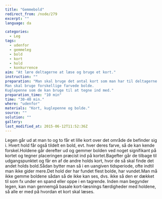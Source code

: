 ```yaml
---
title: "Gemmebold"
redirect_from: /node/279
excerpt: ""
language: da

categories: 
  - Leg
tags: 
  - udenfor
  - gemmeleg
  - bold
  - kort
  - hold
  - konkurrence
aim: "At lære deltagerne at læse og bruge et kort."
instruction: ""
preparation: "Man skal bruge det antal kort som man har til deltagerne. 
Man skal bruge forskellige farvede bolde.
Kuglepenne som de kan bruge til at tegne ind med."
preparation_time: "10 min"
time: "30-40 min."
where: "udenfor"
materials: "Kort, kuglepenne og bolde."
source: ""
solution: ""
gallery:
last_modified_at: 2015-06-12T11:52:36Z
---
```

Legen går ud at man to og to får et lille kort over det område de befinder sig i. Hvert hold får også tildelt en bold, evt. hver deres farve, så de kan kende forskel.Holdene går derefter ud og gemmer bolden ved noget signifikant på kortet og tegner placeringen præcist ind på kortet.Bagefter går de tilbage til udgangspunktet og får en af de andre holds kort, hvor de så skal finde det andet holds bold.Sådan bytter man så i en uangiven tidsperiode, ofte indtil man ikke gider mere.Det hold der har fundet flest bolde, har vundet.Man må ikke gemme boldene sådan så de ikke kan ses, dvs. ikke så den er dækket til som fx under en spand eller oppe i en tagrende. Inden man begynder legen, kan man gennemgå basale kort-læsnings færdigheder med holdene, så alle er med på hvordan et kort skal læses.
